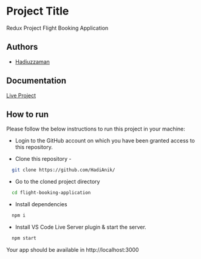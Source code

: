 # Project Title

Redux Project Flight Booking Application

## Authors

- [Hadiuzzaman](https://www.github.com/HadiAnik)

## Documentation

[Live Project](https://radiant-moonbeam-99bfde.netlify.app)

## How to run

Please follow the below instructions to run this project in your machine:

- Login to the GitHub account on which you have been granted access to this repository.

- Clone this repository -

```bash
  git clone https://github.com/HadiAnik/
```

- Go to the cloned project directory

```bash
  cd flight-booking-application
```

- Install dependencies

```bash
  npm i
```

- Install VS Code Live Server plugin & start the server.

```bash
  npm start
```

Your app should be available in http://localhost:3000
